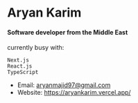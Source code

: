 # Aryan Karim
#### Software developer from the Middle East

currently busy with:
```
Next.js
React.js
TypeScript
```

- Email: aryanmajid97@gmail.com
- Website: https://aryankarim.vercel.app/
